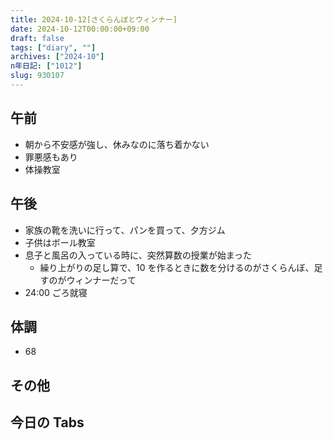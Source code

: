 ```yaml
---
title: 2024-10-12[さくらんぼとウィンナー]
date: 2024-10-12T00:00:00+09:00
draft: false
tags: ["diary", ""]
archives: ["2024-10"]
n年日記: ["1012"]
slug: 930107
---
```


## 午前

- 朝から不安感が強し、休みなのに落ち着かない
- 罪悪感もあり
- 体操教室

## 午後

- 家族の靴を洗いに行って、パンを買って、夕方ジム
- 子供はボール教室
- 息子と風呂の入っている時に、突然算数の授業が始まった
  - 繰り上がりの足し算で、10 を作るときに数を分けるのがさくらんぼ、足すのがウィンナーだって
- 24:00 ごろ就寝

## 体調

- 68

## その他

## 今日の Tabs

